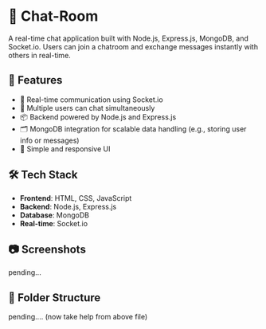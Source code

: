 # 💬 Chat-Room

A real-time chat application built with Node.js, Express.js, MongoDB, and Socket.io. Users can join a chatroom and exchange messages instantly with others in real-time.

## 🚀 Features

- 🔗 Real-time communication using Socket.io
- 👥 Multiple users can chat simultaneously
- 📦 Backend powered by Node.js and Express.js
- 🗂 MongoDB integration for scalable data handling (e.g., storing user info or messages)
- 🎯 Simple and responsive UI

## 🛠 Tech Stack

- **Frontend**: HTML, CSS, JavaScript
- **Backend**: Node.js, Express.js
- **Database**: MongoDB
- **Real-time**: Socket.io

## 📷 Screenshots

pending...
## 📁 Folder Structure

pending.... (now take help from above file)
